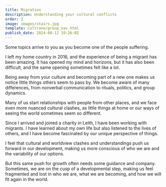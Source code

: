 ```yaml
---
title: Migration
description: Understanding your cultural conflicts
order: 2
image: images/stairs.jpg
template: coltrane/group_nav.html
publish_date: 2024-08-12 19:26:02
---
```

Some topics arrive to you as you become one of the people suffering.

I left my home country in 2016, and the experience of being a migrant has been amazing. It has opened my mind and horizons, but it has also been difficult, and the same opening sometimes felt like a lot.

Being away from your culture and becoming part of a new one makes us notice little things others seem to pass by. We become aware of many differences, from nonverbal communication to rituals, politics, and group dynamics.

Many of us start relationships with people from other places, and we face even more nuanced cultural clashes, as little things at home or our ways of seeing the world sometimes seem so different.

Since I arrived and joined a charity in Leith, I have been working with migrants. I have learned about my own life but also listened to the lives of others, and I have become fascinated by our unique perspective of things.

I feel that cultural and worldview clashes and understandings push us forward in our development, making us more conscious of who we are and the variability of our options.

But this same push for growth often needs some guidance and company. Sometimes, we are on the cusp of a developmental step, making us feel fragmented and lost in who we are, what we are becoming, and how we will fit again in the world.